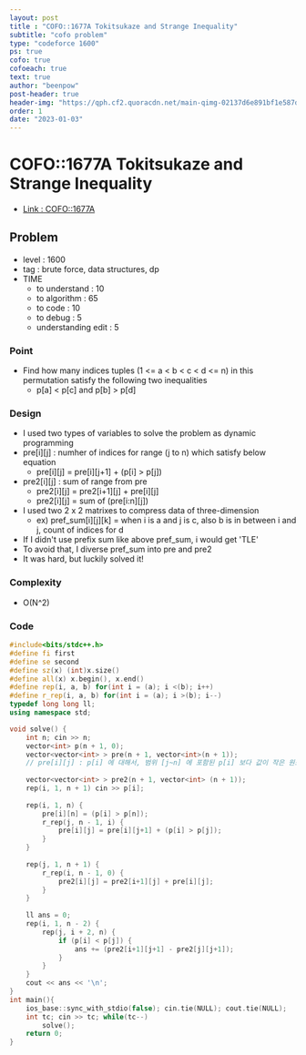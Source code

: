 ```yaml
---
layout: post
title : "COFO::1677A Tokitsukaze and Strange Inequality"
subtitle: "cofo problem"
type: "codeforce 1600"
ps: true
cofo: true
cofoeach: true
text: true
author: "beenpow"
post-header: true
header-img: "https://qph.cf2.quoracdn.net/main-qimg-02137d6e891bf1e587d3915ed5e997fb-lq"
order: 1
date: "2023-01-03"
---
```

# COFO::1677A Tokitsukaze and Strange Inequality
- [Link : COFO::1677A](https://codeforces.com/problemset/problem/1677/A)


## Problem 

- level : 1600
- tag : brute force, data structures, dp
- TIME
  - to understand    : 10
  - to algorithm     : 65
  - to code          : 10
  - to debug         : 5
  - understanding edit : 5

### Point
- Find how many indices tuples (1 <= a < b < c < d <= n) in this permutation satisfy the following two inequalities
  - p[a] < p[c] and p[b] > p[d]

### Design
- I used two types of variables to solve the problem as dynamic programming
- pre[i][j] : numher of indices for range (j to n) which satisfy below equation
  - pre[i][j] = pre[i][j+1] + (p[i] > p[j])
- pre2[i][j] : sum of range from pre
  - pre2[i][j] = pre2[i+1][j] + pre[i][j]
  - pre2[i][j] = sum of (pre[i:n][j])
- I used two 2 x 2 matrixes to compress data of three-dimension
  - ex) pref_sum[i][j][k] = when i is a and j is c, also b is in between i and j, count of indices for d
- If I didn't use prefix sum like above pref_sum, i would get 'TLE'
- To avoid that, I diverse pref_sum into pre and pre2
- It was hard, but luckily solved it!

### Complexity
- O(N^2)

### Code

```cpp
#include<bits/stdc++.h>
#define fi first
#define se second
#define sz(x) (int)x.size()
#define all(x) x.begin(), x.end()
#define rep(i, a, b) for(int i = (a); i <(b); i++)
#define r_rep(i, a, b) for(int i = (a); i >(b); i--)
typedef long long ll;
using namespace std;

void solve() {
    int n; cin >> n;
    vector<int> p(n + 1, 0);
    vector<vector<int> > pre(n + 1, vector<int>(n + 1));
    // pre[i][j] : p[i] 에 대해서, 범위 [j~n] 에 포함된 p[i] 보다 값이 작은 원소의 갯수
    
    vector<vector<int> > pre2(n + 1, vector<int> (n + 1));
    rep(i, 1, n + 1) cin >> p[i];
    
    rep(i, 1, n) {
        pre[i][n] = (p[i] > p[n]);
        r_rep(j, n - 1, i) {
            pre[i][j] = pre[i][j+1] + (p[i] > p[j]);
        }
    }
    
    rep(j, 1, n + 1) {
        r_rep(i, n - 1, 0) {
            pre2[i][j] = pre2[i+1][j] + pre[i][j];
        }
    }
    
    ll ans = 0;
    rep(i, 1, n - 2) {
        rep(j, i + 2, n) {
            if (p[i] < p[j]) {
                ans += (pre2[i+1][j+1] - pre2[j][j+1]);
            }
        }
    }
    cout << ans << '\n';
}
int main(){
    ios_base::sync_with_stdio(false); cin.tie(NULL); cout.tie(NULL);
    int tc; cin >> tc; while(tc--)
        solve();
    return 0;
}
```
